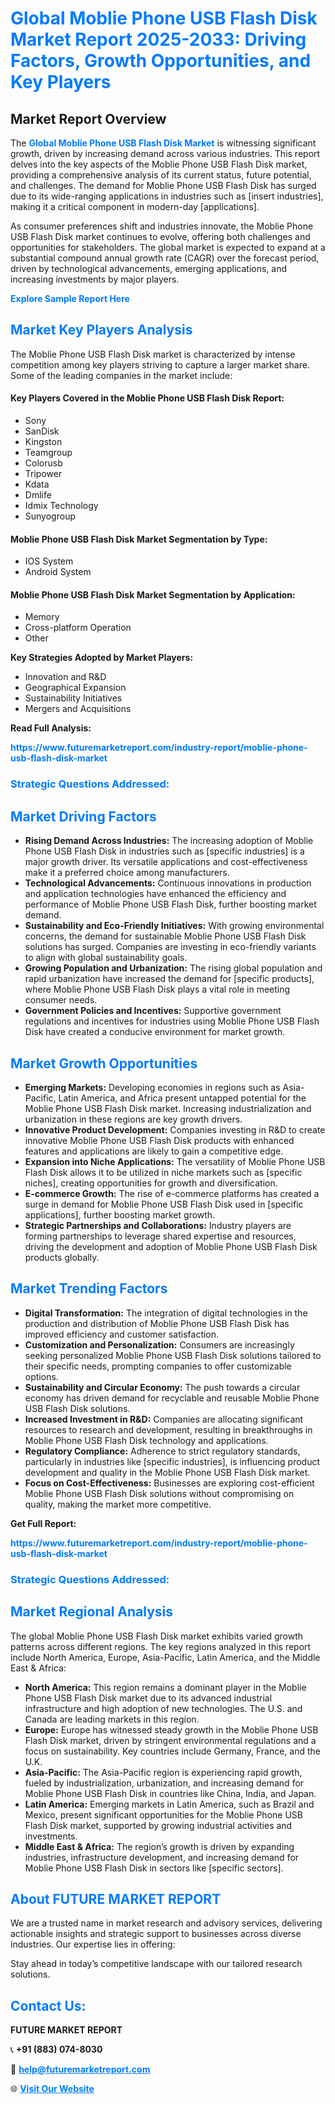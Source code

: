 <h1 style="color: #007BFF;">Global Moblie Phone USB Flash Disk Market Report 2025-2033: Driving Factors, Growth Opportunities, and Key Players</h1>

<section id="overview">
<h2>Market Report Overview</h2>
<p>The <a href="https://www.futuremarketreport.com/industry-report/moblie-phone-usb-flash-disk-market" style="color: #007BFF; text-decoration: none;"><strong>Global Moblie Phone USB Flash Disk Market</strong></a> is witnessing significant growth, driven by increasing demand across various industries. This report delves into the key aspects of the Moblie Phone USB Flash Disk market, providing a comprehensive analysis of its current status, future potential, and challenges. The demand for Moblie Phone USB Flash Disk has surged due to its wide-ranging applications in industries such as [insert industries], making it a critical component in modern-day [applications].</p>
<p>As consumer preferences shift and industries innovate, the Moblie Phone USB Flash Disk market continues to evolve, offering both challenges and opportunities for stakeholders. The global market is expected to expand at a substantial compound annual growth rate (CAGR) over the forecast period, driven by technological advancements, emerging applications, and increasing investments by major players.</p>
</section>

<section id="overview">
<p><a href="https://www.futuremarketreport.com/request-sample/reportId=81462" style="color: #007BFF; text-decoration: none;"><strong>Explore Sample Report Here</strong></a></p>
</section>

<section id="key-players">
<h2 style="color: #007BFF;">Market Key Players Analysis</h2>
<p>The Moblie Phone USB Flash Disk market is characterized by intense competition among key players striving to capture a larger market share. Some of the leading companies in the market include:</p>
<h4>Key Players Covered in the Moblie Phone USB Flash Disk Report:</h4>
<ul><li>Sony</li><li>SanDisk</li><li>Kingston</li><li>Teamgroup</li><li>Colorusb</li><li>Tripower</li><li>Kdata</li><li>Dmlife</li><li>Idmix Technology</li><li>Sunyogroup</li></ul>
<h4>Moblie Phone USB Flash Disk Market Segmentation by Type:</h4>
<ul><li>IOS System</li><li>Android System</li></ul>

<h4>Moblie Phone USB Flash Disk Market Segmentation by Application:</h4>
<ul><li>Memory</li><li>Cross-platform Operation</li><li>Other</li></ul>
<p><strong>Key Strategies Adopted by Market Players:</strong></p>
<ul>
<li>Innovation and R&D</li>
<li>Geographical Expansion</li>
<li>Sustainability Initiatives</li>
<li>Mergers and Acquisitions</li>
</ul>
</section>

<section>
<p><strong>Read Full Analysis: </strong></p><a href="https://www.futuremarketreport.com/industry-report/moblie-phone-usb-flash-disk-market" style="color: #007BFF; text-decoration: none;"><strong>https://www.futuremarketreport.com/industry-report/moblie-phone-usb-flash-disk-market</strong></a>
<h3 style="color: #007BFF;">Strategic Questions Addressed:</h3>
</section>

<section id="driving-factors">
<h2 style="color: #007BFF;">Market Driving Factors</h2>
<ul>
<li><strong>Rising Demand Across Industries:</strong> The increasing adoption of Moblie Phone USB Flash Disk in industries such as [specific industries] is a major growth driver. Its versatile applications and cost-effectiveness make it a preferred choice among manufacturers.</li>
<li><strong>Technological Advancements:</strong> Continuous innovations in production and application technologies have enhanced the efficiency and performance of Moblie Phone USB Flash Disk, further boosting market demand.</li>
<li><strong>Sustainability and Eco-Friendly Initiatives:</strong> With growing environmental concerns, the demand for sustainable Moblie Phone USB Flash Disk solutions has surged. Companies are investing in eco-friendly variants to align with global sustainability goals.</li>
<li><strong>Growing Population and Urbanization:</strong> The rising global population and rapid urbanization have increased the demand for [specific products], where Moblie Phone USB Flash Disk plays a vital role in meeting consumer needs.</li>
<li><strong>Government Policies and Incentives:</strong> Supportive government regulations and incentives for industries using Moblie Phone USB Flash Disk have created a conducive environment for market growth.</li>
</ul>
</section>

<section id="growth-opportunities">
<h2 style="color: #007BFF;">Market Growth Opportunities</h2>
<ul>
<li><strong>Emerging Markets:</strong> Developing economies in regions such as Asia-Pacific, Latin America, and Africa present untapped potential for the Moblie Phone USB Flash Disk market. Increasing industrialization and urbanization in these regions are key growth drivers.</li>
<li><strong>Innovative Product Development:</strong> Companies investing in R&D to create innovative Moblie Phone USB Flash Disk products with enhanced features and applications are likely to gain a competitive edge.</li>
<li><strong>Expansion into Niche Applications:</strong> The versatility of Moblie Phone USB Flash Disk allows it to be utilized in niche markets such as [specific niches], creating opportunities for growth and diversification.</li>
<li><strong>E-commerce Growth:</strong> The rise of e-commerce platforms has created a surge in demand for Moblie Phone USB Flash Disk used in [specific applications], further boosting market growth.</li>
<li><strong>Strategic Partnerships and Collaborations:</strong> Industry players are forming partnerships to leverage shared expertise and resources, driving the development and adoption of Moblie Phone USB Flash Disk products globally.</li>
</ul>
</section>

<section id="trending-factors">
<h2 style="color: #007BFF;">Market Trending Factors</h2>
<ul>
<li><strong>Digital Transformation:</strong> The integration of digital technologies in the production and distribution of Moblie Phone USB Flash Disk has improved efficiency and customer satisfaction.</li>
<li><strong>Customization and Personalization:</strong> Consumers are increasingly seeking personalized Moblie Phone USB Flash Disk solutions tailored to their specific needs, prompting companies to offer customizable options.</li>
<li><strong>Sustainability and Circular Economy:</strong> The push towards a circular economy has driven demand for recyclable and reusable Moblie Phone USB Flash Disk solutions.</li>
<li><strong>Increased Investment in R&D:</strong> Companies are allocating significant resources to research and development, resulting in breakthroughs in Moblie Phone USB Flash Disk technology and applications.</li>
<li><strong>Regulatory Compliance:</strong> Adherence to strict regulatory standards, particularly in industries like [specific industries], is influencing product development and quality in the Moblie Phone USB Flash Disk market.</li>
<li><strong>Focus on Cost-Effectiveness:</strong> Businesses are exploring cost-efficient Moblie Phone USB Flash Disk solutions without compromising on quality, making the market more competitive.</li>
</ul>
</section>

<section>
<p><strong>Get Full Report: </strong></p><a href="https://www.futuremarketreport.com/industry-report/moblie-phone-usb-flash-disk-market" style="color: #007BFF; text-decoration: none;"><strong>https://www.futuremarketreport.com/industry-report/moblie-phone-usb-flash-disk-market</strong></a>
<h3 style="color: #007BFF;">Strategic Questions Addressed:</h3>
</section>


<section id="regional-analysis">
<h2 style="color: #007BFF;">Market Regional Analysis</h2>
<p>The global Moblie Phone USB Flash Disk market exhibits varied growth patterns across different regions. The key regions analyzed in this report include North America, Europe, Asia-Pacific, Latin America, and the Middle East & Africa:</p>
<ul>
<li><strong>North America:</strong> This region remains a dominant player in the Moblie Phone USB Flash Disk market due to its advanced industrial infrastructure and high adoption of new technologies. The U.S. and Canada are leading markets in this region.</li>
<li><strong>Europe:</strong> Europe has witnessed steady growth in the Moblie Phone USB Flash Disk market, driven by stringent environmental regulations and a focus on sustainability. Key countries include Germany, France, and the U.K.</li>
<li><strong>Asia-Pacific:</strong> The Asia-Pacific region is experiencing rapid growth, fueled by industrialization, urbanization, and increasing demand for Moblie Phone USB Flash Disk in countries like China, India, and Japan.</li>
<li><strong>Latin America:</strong> Emerging markets in Latin America, such as Brazil and Mexico, present significant opportunities for the Moblie Phone USB Flash Disk market, supported by growing industrial activities and investments.</li>
<li><strong>Middle East & Africa:</strong> The region’s growth is driven by expanding industries, infrastructure development, and increasing demand for Moblie Phone USB Flash Disk in sectors like [specific sectors].</li>
</ul>
</section>

<footer>
<h2 style="color: #007BFF;">About FUTURE MARKET REPORT</h2>
<p>We are a trusted name in market research and advisory services, delivering actionable insights and strategic support to businesses across diverse industries. Our expertise lies in offering:</p>

<p>Stay ahead in today’s competitive landscape with our tailored research solutions.</p>

<h2 style="color: #007BFF;">Contact Us:</h2>
<p><strong>FUTURE MARKET REPORT</strong></p>
<p>📞 <strong>+91 (883) 074-8030</strong></p>
<p>📧 <strong><a href="mailto:help@futuremarketreport.com" style="color: #007BFF;">help@futuremarketreport.com</a></strong></p>
<p>🌐 <strong><a href="https://www.futuremarketreport.com/" style="color: #007BFF;">Visit Our Website</a></strong></p>
</footer>